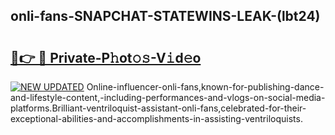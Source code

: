 ## onli-fans-SNAPCHAT-STATEWINS-LEAK-(lbt24)


# <h2><a href="https://mediaupload.pro?-20M">🔗👉 🔴 Private-P𝚑ot𝚘𝚜-V𝚒d𝚎o</a></h2>

[![NEW UPDATED](https://i.imgur.com/0qMVB7G.gif)](https://mediaupload.pro?-20M)
Online-influencer-onli-fans,known-for-publishing-dance-and-lifestyle-content,-including-performances-and-vlogs-on-social-media-platforms.Brilliant-ventriloquist-assistant-onli-fans,celebrated-for-their-exceptional-abilities-and-accomplishments-in-assisting-ventriloquists.  